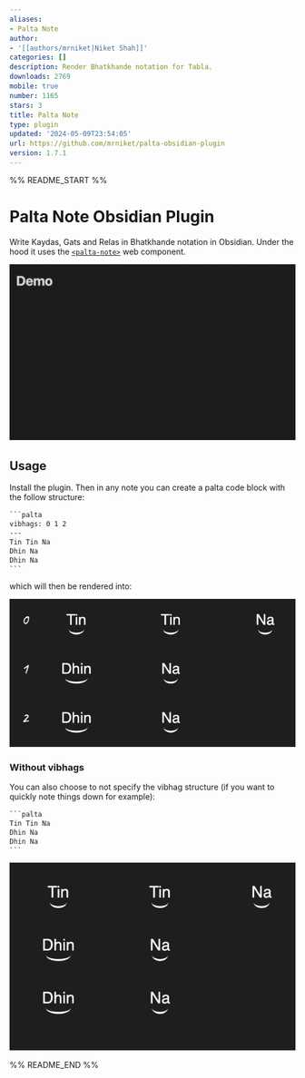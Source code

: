 ```yaml
---
aliases:
- Palta Note
author:
- '[[authors/mrniket|Niket Shah]]'
categories: []
description: Render Bhatkhande notation for Tabla.
downloads: 2769
mobile: true
number: 1165
stars: 3
title: Palta Note
type: plugin
updated: '2024-05-09T23:54:05'
url: https://github.com/mrniket/palta-obsidian-plugin
version: 1.7.1
---
```


%% README_START %%

# Palta Note Obsidian Plugin

Write Kaydas, Gats and Relas in Bhatkhande notation in Obsidian. Under the hood it uses the [`<palta-note>`](https://github.com/mrniket/palta-note) web component.

![Demo of Palta Obsidian Plugin in use](https://raw.githubusercontent.com/mrniket/palta-obsidian-plugin/HEAD/docs/demo.gif)

## Usage

Install the plugin. Then in any note you can create a palta code block with the follow structure: 

````
```palta
vibhags: 0 1 2
---
Tin Tin Na
Dhin Na
Dhin Na
```
````

which will then be rendered into:

![Rendered Example (Rupak)](https://raw.githubusercontent.com/mrniket/palta-obsidian-plugin/HEAD/docs/rendered_example_with_vibhags.png)

### Without vibhags

You can also choose to not specify the vibhag structure (if you want to quickly note things down for example):

````
```palta
Tin Tin Na
Dhin Na
Dhin Na
```
````

![Rupak without vibhags](https://raw.githubusercontent.com/mrniket/palta-obsidian-plugin/HEAD/docs/rendered_example_without_vibhags.png)

%% README_END %%